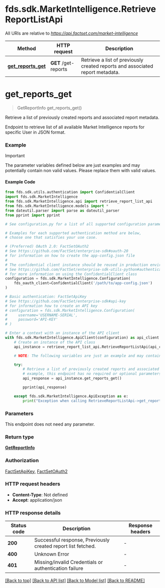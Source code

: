 # fds.sdk.MarketIntelligence.RetrieveReportListApi

All URIs are relative to *https://api.factset.com/market-intelligence*

Method | HTTP request | Description
------------- | ------------- | -------------
[**get_reports_get**](RetrieveReportListApi.md#get_reports_get) | **GET** /get-reports | Retrieve a list of previously created reports and associated report metadata.



# **get_reports_get**
> GetReportInfo get_reports_get()

Retrieve a list of previously created reports and associated report metadata.

Endpoint to retrieve list of all available Market Intelligence reports for specific User in JSON format.

### Example

> [!IMPORTANT]
> The parameter variables defined below are just examples and may potentially contain non valid values. Please replace them with valid values.

#### Example Code

```python
from fds.sdk.utils.authentication import ConfidentialClient
import fds.sdk.MarketIntelligence
from fds.sdk.MarketIntelligence.api import retrieve_report_list_api
from fds.sdk.MarketIntelligence.models import *
from dateutil.parser import parse as dateutil_parser
from pprint import pprint

# See configuration.py for a list of all supported configuration parameters.

# Examples for each supported authentication method are below,
# choose one that satisfies your use case.

# (Preferred) OAuth 2.0: FactSetOAuth2
# See https://github.com/FactSet/enterprise-sdk#oauth-20
# for information on how to create the app-config.json file
#
# The confidential client instance should be reused in production environments.
# See https://github.com/FactSet/enterprise-sdk-utils-python#authentication
# for more information on using the ConfidentialClient class
configuration = fds.sdk.MarketIntelligence.Configuration(
    fds_oauth_client=ConfidentialClient('/path/to/app-config.json')
)

# Basic authentication: FactSetApiKey
# See https://github.com/FactSet/enterprise-sdk#api-key
# for information how to create an API key
# configuration = fds.sdk.MarketIntelligence.Configuration(
#     username='USERNAME-SERIAL',
#     password='API-KEY'
# )

# Enter a context with an instance of the API client
with fds.sdk.MarketIntelligence.ApiClient(configuration) as api_client:
    # Create an instance of the API class
    api_instance = retrieve_report_list_api.RetrieveReportListApi(api_client)

    # NOTE: The following variables are just an example and may contain invalid values. Please, replace these with valid values.

    try:
        # Retrieve a list of previously created reports and associated report metadata.
        # example, this endpoint has no required or optional parameters
        api_response = api_instance.get_reports_get()

        pprint(api_response)

    except fds.sdk.MarketIntelligence.ApiException as e:
        print("Exception when calling RetrieveReportListApi->get_reports_get: %s\n" % e)
```


### Parameters
This endpoint does not need any parameter.

### Return type

[**GetReportInfo**](GetReportInfo.md)

### Authorization

[FactSetApiKey](../README.md#FactSetApiKey), [FactSetOAuth2](../README.md#FactSetOAuth2)

### HTTP request headers

 - **Content-Type**: Not defined
 - **Accept**: application/json


### HTTP response details

| Status code | Description | Response headers |
|-------------|-------------|------------------|
**200** | Successful response, Previously created report list fetched. |  -  |
**400** | Unknown Error |  -  |
**401** | Missing/invalid Credentials  or authentication failure |  -  |

[[Back to top]](#) [[Back to API list]](../README.md#documentation-for-api-endpoints) [[Back to Model list]](../README.md#documentation-for-models) [[Back to README]](../README.md)

